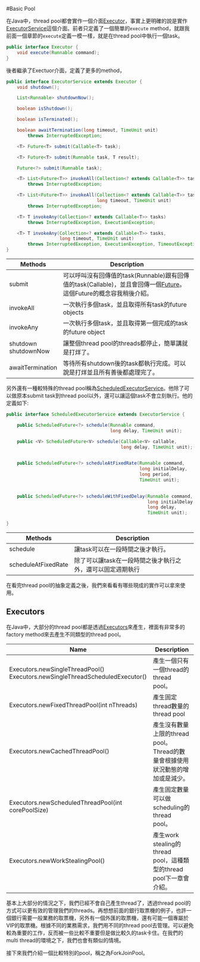 #Basic Pool

在Java中，thread pool都會實作一個介面[Executor](https://docs.oracle.com/javase/8/docs/api/java/util/concurrent/Executor.html)，事實上更明確的說是實作[ExecutorService](https://docs.oracle.com/javase/8/docs/api/java/util/concurrent/ExecutorService.html)這個介面。前者只定義了一個簡單的`execute` method，就跟我前面一個章節的`execute`定義一模一樣，就是在thread pool中執行一個task。

```java
public interface Executor {
    void execute(Runnable command);
}
```

後者繼承了Exectuor介面，定義了更多的method，

```java
public interface ExecutorService extends Executor {
    void shutdown();

    List<Runnable> shutdownNow();

    boolean isShutdown();

    boolean isTerminated();

    boolean awaitTermination(long timeout, TimeUnit unit)
        throws InterruptedException;

    <T> Future<T> submit(Callable<T> task);

    <T> Future<T> submit(Runnable task, T result);

    Future<?> submit(Runnable task);

    <T> List<Future<T>> invokeAll(Collection<? extends Callable<T>> tasks)
        throws InterruptedException;

    <T> List<Future<T>> invokeAll(Collection<? extends Callable<T>> tasks,
                                  long timeout, TimeUnit unit)
        throws InterruptedException;

    <T> T invokeAny(Collection<? extends Callable<T>> tasks)
        throws InterruptedException, ExecutionException;

    <T> T invokeAny(Collection<? extends Callable<T>> tasks,
                    long timeout, TimeUnit unit)
        throws InterruptedException, ExecutionException, TimeoutException;
}

```


Methods | Description
--------|-----------------
submit | 可以呼叫沒有回傳值的task(Runnable)跟有回傳值的task(Callable)，並且會回傳一個[Future](https://docs.oracle.com/javase/8/docs/api/java/util/concurrent/Future.html)。這個Future的概念容我稍後介紹。
invokeAll| 一次執行多個task，並且取得所有task的future objects 
invokeAny | 一次執行多個task，並且取得第一個完成的task的future object
shutdown<br>shutdownNow<br> | 讓整個thread pool的threads都停止，簡單講就是打烊了。
awaitTermination | 等待所有shutdown後的task都執行完成。可以說是打烊並且所有善後都處理完了。

另外還有一種較特殊的thread pool稱為[ScheduledExecutorService](https://docs.oracle.com/javase/8/docs/api/java/util/concurrent/ScheduledExecutorService.html)。他除了可以做原本submit task到thread pool以外，還可以讓這個task不會立刻執行。他的定義如下:

```java
public interface ScheduledExecutorService extends ExecutorService {

    public ScheduledFuture<?> schedule(Runnable command,
                                       long delay, TimeUnit unit);

    public <V> ScheduledFuture<V> schedule(Callable<V> callable,
                                           long delay, TimeUnit unit);

    
    public ScheduledFuture<?> scheduleAtFixedRate(Runnable command,
                                                  long initialDelay,
                                                  long period,
                                                  TimeUnit unit);

    
    public ScheduledFuture<?> scheduleWithFixedDelay(Runnable command,
                                                     long initialDelay,
                                                     long delay,
                                                     TimeUnit unit);

}
```

Methods | Description
--------|-----------------
schedule | 讓task可以在一段時間之後才執行。
scheduleAtFixedRate | 除了可以讓task在一段時間之後才執行之外，還可以固定週期執行

在看完thread pool的抽象定義之後，我們來看看有哪些現成的實作可以拿來使用。

## Executors

在Java中，大部分的thread pool都是透過[Executors](https://docs.oracle.com/javase/8/docs/api/java/util/concurrent/Executors.html)來產生，裡面有非常多的factory method來去產生不同類型的thread pool。

Name | Description
-----|---------------
Executors.newSingleThreadPool() <br> Executors.newSingleThreadScheduledExecutor() | 產生一個只有一個thread的thread pool。
Executors.newFixedThreadPool(int nThreads) | 產生固定thread數量的thread pool
Executors.newCachedThreadPool() | 產生沒有數量上限的thread pool。Thread的數量會根據使用狀況動態的增加或是減少。
Executors.newScheduledThreadPool(int corePoolSize) | 產生固定數量可以做scheduling的thread pool。
Executors.newWorkStealingPool() | 產生work stealing的thread pool，這種類型的thread pool下一章會介紹。


基本上大部分的情況之下，我們已經不會自己產生thread了，透過thread pool的方式可以更有效的管理我們的threads。再想想前面的銀行取票機的例子，也許一個銀行需要一般業務的取票機，另外有一個外匯的取票機，還有可能一個專屬於VIP的取票機。根據不同的業務需求，我們用不同的thread pool去管理。可以避免較為重要的工作，反而被一些比較不重要但是做比較久的task卡住。在我們的multi thread的環境之下，我們也會有類似的情境。

接下來我們介紹一個比較特別的pool，稱之為ForkJoinPool。